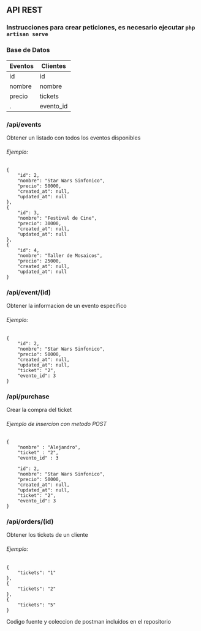 ## API REST

### Instrucciones para crear peticiones, es necesario ejecutar `php artisan serve`
### Base de Datos
                    
Eventos  | Clientes
------------- | -------------
id  | id
nombre | nombre
precio | tickets
.      | evento_id

### /api/events
Obtener un listado con todos los eventos disponibles
###### *Ejemplo*:

	{
        "id": 2,
        "nombre": "Star Wars Sinfonico",
        "precio": 50000,
        "created_at": null,
        "updated_at": null
    },
    {
        "id": 3,
        "nombre": "Festival de Cine",
        "precio": 30000,
        "created_at": null,
        "updated_at": null
    },
    {
        "id": 4,
        "nombre": "Taller de Mosaicos",
        "precio": 25000,
        "created_at": null,
        "updated_at": null
	}


### /api/event/(id)

Obtener la informacion de un evento especifico
###### *Ejemplo*:

	{
		"id": 2,
		"nombre": "Star Wars Sinfonico",
		"precio": 50000,
		"created_at": null,
		"updated_at": null,
		"ticket": "2",
		"evento_id": 3
	}


### /api/purchase

Crear la compra del ticket
###### *Ejemplo de insercion con metodo POST*
	{
		"nombre" : "Alejandro",
		"ticket" : "2",
		"evento_id" : 3
		
		"id": 2,
		"nombre": "Star Wars Sinfonico",
		"precio": 50000,
		"created_at": null,
		"updated_at": null,
		"ticket": "2",
		"evento_id": 3
	}


### /api/orders/(id)

Obtener los tickets de un cliente
###### *Ejemplo*:

	{
        "tickets": "1"
    },
    {
        "tickets": "2"
    },
    {
        "tickets": "5"
	}

<p> Codigo fuente y coleccion de postman incluidos en el repositorio </p>
